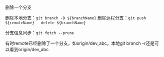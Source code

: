 删除一个分支

删除本地分支：`git branch -D ${branchName}`
删除远程分支：`git push ${remoteName} --delete ${branchName}`



分支信息同步：`git fetch --prune`

有时remote已经删除了一个分支，如origin/dev_abc，本地git branch -r还是可以看到origin/dev_abc